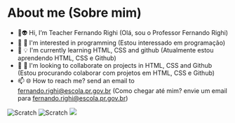 # About me (Sobre mim)
- 👋:alien: Hi, I’m Teacher Fernando Righi (Olá, sou o Professor Fernando Righi)
- 👀 :mag_right: I'm interested in programming (Estou interessado em programação)
- 🌱 :bulb: I'm currently learning HTML, CSS and github (Atualmente estou aprendendo HTML, CSS e Github)
- 💞️ :open_hands: I'm looking to collaborate on projects in HTML, CSS and Github (Estou procurando colaborar com projetos em HTML, CSS e Github)
- 📫 :globe_with_meridians: How to reach me? send an email to fernando.righi@escola.pr.gov.br (Como chegar até mim? envie um email para fernando.righi@escola.pr.gov.br)

![Scratch](https://img.shields.io/badge/HTML5-E34F26?style=for-the-badge&logo=html5&logoColor=white)
![Scratch](https://img.shields.io/badge/CSS3-1572B6?style=for-the-badge&logo=css3&logoColor=white)
<img src="https://img.shields.io/badge/GitHub-100000?style=for-the-badge&logo=github&logoColor=white" />

<!---
fernando-righi/fernando-righi is a ✨ special ✨ repository because its `README.md` (this file) appears on your GitHub profile.
You can click the Preview link to take a look at your changes.
--->
